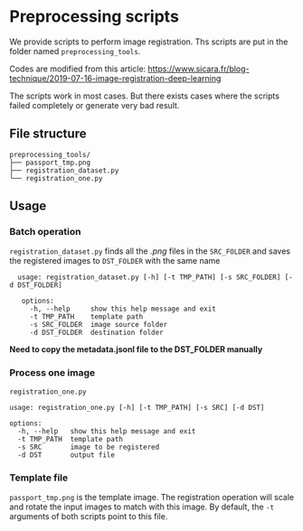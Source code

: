 # Preprocessing scripts
We provide scripts to perform image registration. Ths scripts are put in the folder named `preprocessing_tools`. 

Codes are modified from this article: https://www.sicara.fr/blog-technique/2019-07-16-image-registration-deep-learning

The scripts work in most cases. But there exists cases where the scripts failed completely or generate very bad result.

## File structure
```text
preprocessing_tools/
├── passport_tmp.png
├── registration_dataset.py
└── registration_one.py

```
## Usage
### Batch operation
`registration_dataset.py` finds all the *.png* files in the `SRC_FOLDER` and saves the registered images to `DST_FOLDER` with the same name 
```text
  usage: registration_dataset.py [-h] [-t TMP_PATH] [-s SRC_FOLDER] [-d DST_FOLDER]

   options:
     -h, --help     show this help message and exit
     -t TMP_PATH    template path
     -s SRC_FOLDER  image source folder
     -d DST_FOLDER  destination folder
```
**Need to copy the metadata.jsonl file to the DST_FOLDER manually**

### Process one image
`registration_one.py`
```text
usage: registration_one.py [-h] [-t TMP_PATH] [-s SRC] [-d DST]

options:
  -h, --help   show this help message and exit
  -t TMP_PATH  template path
  -s SRC       image to be registered
  -d DST       output file
```

### Template file
`passport_tmp.png` is the template image. The registration operation will scale and rotate the input images to match with this image.
By default, the `-t` arguments of both scripts point to this file.